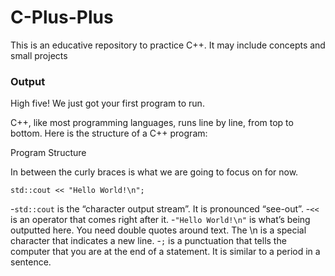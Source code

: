 # C-Plus-Plus
This is an educative repository to practice C++. It may include concepts and small projects

### Output
High five! We just got your first program to run.

C++, like most programming languages, runs line by line, from top to bottom. Here is the structure of a C++ program:

Program Structure

In between the curly braces is what we are going to focus on for now.

<code>std::cout << "Hello World!\n";</code>

-<code>std::cout</code> is the “character output stream”. It is pronounced “see-out”.
-<code><<</code> is an operator that comes right after it.
-<code>"Hello World!\n"</code> is what’s being outputted here. You need double quotes around text. The \n is a special character that indicates a new line.
-<code>;</code> is a punctuation that tells the computer that you are at the end of a statement. It is similar to a period in a sentence.
